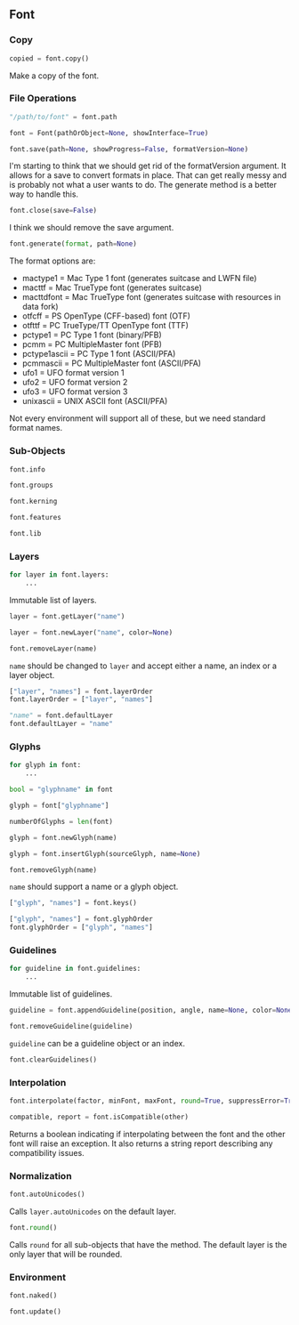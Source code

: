 ## Font

### Copy

```python
copied = font.copy()
```

Make a copy of the font.

### File Operations

```python
"/path/to/font" = font.path
```


```python
font = Font(pathOrObject=None, showInterface=True)
```

```python
font.save(path=None, showProgress=False, formatVersion=None)
```

I'm starting to think that we should get rid of the formatVersion argument. It allows for a save to convert formats in place. That can get really messy and is probably not what a user wants to do. The generate method is a better way to handle this.


```python
font.close(save=False)
```

I think we should remove the save argument.


```python
font.generate(format, path=None)
```

The format options are:

- mactype1 = Mac Type 1 font (generates suitcase and LWFN file)
- macttf = Mac TrueType font (generates suitcase)
- macttdfont = Mac TrueType font (generates suitcase with resources in data fork)
- otfcff = PS OpenType (CFF-based) font (OTF)
- otfttf = PC TrueType/TT OpenType font (TTF)
- pctype1 = PC Type 1 font (binary/PFB)
- pcmm = PC MultipleMaster font (PFB)
- pctype1ascii = PC Type 1 font (ASCII/PFA)
- pcmmascii = PC MultipleMaster font (ASCII/PFA)
- ufo1 = UFO format version 1
- ufo2 = UFO format version 2
- ufo3 = UFO format version 3
- unixascii = UNIX ASCII font (ASCII/PFA)

Not every environment will support all of these, but we need standard format names.


### Sub-Objects

```python
font.info
```

```python
font.groups
```

```python
font.kerning
```

```python
font.features
```

```python
font.lib
```


### Layers

```python
for layer in font.layers:
	...
```

Immutable list of layers.


```python
layer = font.getLayer("name")
```


```python
layer = font.newLayer("name", color=None)
```


```python
font.removeLayer(name)
```

`name` should be changed to `layer` and accept either a name, an index or a layer object.


```python
["layer", "names"] = font.layerOrder
font.layerOrder = ["layer", "names"]
```


```python
"name" = font.defaultLayer
font.defaultLayer = "name"
```


### Glyphs

```python
for glyph in font:
	...
```


```python
bool = "glyphname" in font
```


```python
glyph = font["glyphname"]
```


```python
numberOfGlyphs = len(font)
```


```python
glyph = font.newGlyph(name)
```


```python
glyph = font.insertGlyph(sourceGlyph, name=None)
```


```python
font.removeGlyph(name)
```

`name` should support a name or a glyph object.


```python
["glyph", "names"] = font.keys()
```


```python
["glyph", "names"] = font.glyphOrder
font.glyphOrder = ["glyph", "names"]
```


### Guidelines

```python
for guideline in font.guidelines:
	...
```

Immutable list of guidelines.


```python
guideline = font.appendGuideline(position, angle, name=None, color=None)
```


```python
font.removeGuideline(guideline)
```

`guideline` can be a guideline object or an index.


```python
font.clearGuidelines()
```

### Interpolation

```python
font.interpolate(factor, minFont, maxFont, round=True, suppressError=True)
```


```python
compatible, report = font.isCompatible(other)
```

Returns a boolean indicating if interpolating between the font and the other font will raise an exception. It also returns a string report describing any compatibility issues.


### Normalization

```python
font.autoUnicodes()
```

Calls `layer.autoUnicodes` on the default layer.


```python
font.round()
```

Calls `round` for all sub-objects that have the method. The default layer is the only layer that will be rounded.


### Environment

```python
font.naked()
```

```python
font.update()
```